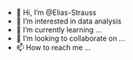 - 👋 Hi, I’m @Elias-Strauss
- 👀 I’m interested in data analysis
- 🌱 I’m currently learning ...
- 💞️ I’m looking to collaborate on ...
- 📫 How to reach me ...

<!---
Elias-Strauss/Elias-Strauss is a ✨ special ✨ repository because its `README.md` (this file) appears on your GitHub profile.
You can click the Preview link to take a look at your changes.
--->
